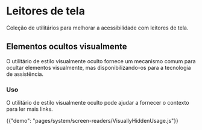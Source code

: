 # Leitores de tela

<p class="description">Coleção de utilitários para melhorar a acessibilidade com leitores de tela.</p>

## Elementos ocultos visualmente

O utilitário de estilo visualmente oculto fornece um mecanismo comum para ocultar elementos visualmente, mas disponibilizando-os para a tecnologia de assistência.

### Uso

O utilitário de estilo visualmente oculto pode ajudar a fornecer o contexto para ler mais links.

{{"demo": "pages/system/screen-readers/VisuallyHiddenUsage.js"}}
